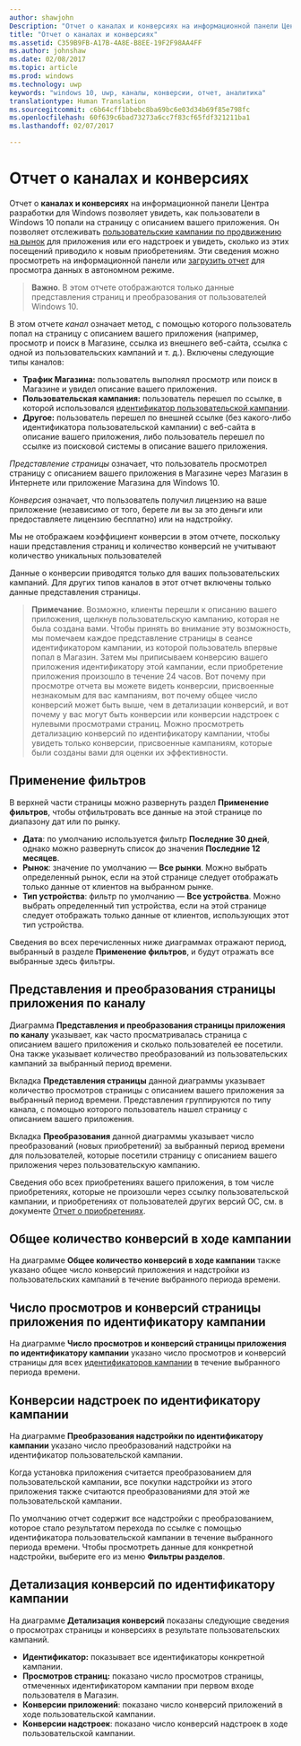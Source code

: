 ```yaml
---
author: shawjohn
Description: "Отчет о каналах и конверсиях на информационной панели Центра разработки для Windows позволяет увидеть, как пользователи в Windows 10 попали на страницу с описанием вашего приложения."
title: "Отчет о каналах и конверсиях"
ms.assetid: C359B9FB-A17B-4A8E-B8EE-19F2F98AA4FF
ms.author: johnshaw
ms.date: 02/08/2017
ms.topic: article
ms.prod: windows
ms.technology: uwp
keywords: "windows 10, uwp, каналы, конверсии, отчет, аналитика"
translationtype: Human Translation
ms.sourcegitcommit: c6b64cff1bbebc8ba69bc6e03d34b69f85e798fc
ms.openlocfilehash: 60f639c6bad73273a6cc7f83cf65fdf321211ba1
ms.lasthandoff: 02/07/2017

---
```


# <a name="channels-and-conversions-report"></a>Отчет о каналах и конверсиях


Отчет о **каналах и конверсиях** на информационной панели Центра разработки для Windows позволяет увидеть, как пользователи в Windows 10 попали на страницу с описанием вашего приложения. Он позволяет отслеживать [пользовательские кампании по продвижению на рынок](create-a-custom-app-promotion-campaign.md) для приложения или его надстроек и увидеть, сколько из этих посещений приводило к новым приобретениям. Эти сведения можно просмотреть на информационной панели или [загрузить отчет](download-analytic-reports.md) для просмотра данных в автономном режиме.

> **Важно**. В этом отчете отображаются только данные представления страниц и преобразования от пользователей Windows 10.

 

В этом отчете *канал* означает метод, с помощью которого пользователь попал на страницу с описанием вашего приложения (например, просмотр и поиск в Магазине, ссылка из внешнего веб-сайта, ссылка с одной из пользовательских кампаний и т. д.). Включены следующие типы каналов:

-   **Трафик Магазина:** пользователь выполнял просмотр или поиск в Магазине и увидел описание вашего приложения.
-   **Пользовательская кампания:** пользователь перешел по ссылке, в которой использовался [идентификатор пользовательской кампании](create-a-custom-app-promotion-campaign.md).
-   **Другое:** пользователь перешел по внешней ссылке (без какого-либо идентификатора пользовательской кампании) с веб-сайта в описание вашего приложения, либо пользователь перешел по ссылке из поисковой системы в описание вашего приложения.

*Представление страницы* означает, что пользователь просмотрел страницу с описанием вашего приложения в Магазине через Магазин в Интернете или приложение Магазина для Windows 10.

*Конверсия* означает, что пользователь получил лицензию на ваше приложение (независимо от того, берете ли вы за это деньги или предоставляете лицензию бесплатно) или на надстройку.

Мы не отображаем коэффициент конверсии в этом отчете, поскольку наши представления страниц и количество конверсий не учитывают количество уникальных пользователей

Данные о конверсии приводятся только для ваших пользовательских кампаний. Для других типов каналов в этот отчет включены только данные представления страницы.

> **Примечание**. Возможно, клиенты перешли к описанию вашего приложения, щелкнув пользовательскую кампанию, которая не была создана вами. Чтобы принять во внимание эту возможность, мы помечаем каждое представление страницы в сеансе идентификатором кампании, из которой пользователь впервые попал в Магазин. Затем мы приписываем конверсию вашего приложения идентификатору этой кампании, если приобретение приложения произошло в течение 24 часов. Вот почему при просмотре отчета вы можете видеть конверсии, присвоенные незнакомым для вас кампаниям, вот почему общее число конверсий может быть выше, чем в детализации конверсий, и вот почему у вас могут быть конверсии или конверсии надстроек с нулевыми просмотрами страниц. Можно просмотреть детализацию конверсий по идентификатору кампании, чтобы увидеть только конверсии, присвоенные кампаниям, которые были созданы вами для оценки их эффективности.


## <a name="apply-filters"></a>Применение фильтров


В верхней части страницы можно развернуть раздел **Применение фильтров**, чтобы отфильтровать все данные на этой странице по диапазону дат или по рынку.

-   **Дата**: по умолчанию используется фильтр **Последние 30 дней**, однако можно развернуть список до значения **Последние 12 месяцев**.
-   **Рынок**: значение по умолчанию — **Все рынки**. Можно выбрать определенный рынок, если на этой странице следует отображать только данные от клиентов на выбранном рынке.
-   **Тип устройства**: фильтр по умолчанию — **Все устройства**. Можно выбрать определенный тип устройства, если на этой странице следует отображать только данные от клиентов, использующих этот тип устройства.

Сведения во всех перечисленных ниже диаграммах отражают период, выбранный в разделе **Применение фильтров**, и будут отражать все выбранные здесь фильтры.

## <a name="app-page-views-and-conversions-by-channel"></a>Представления и преобразования страницы приложения по каналу


Диаграмма **Представления и преобразования страницы приложения по каналу** указывает, как часто просматривалась страница с описанием вашего приложения и сколько пользователей ее посетили. Она также указывает количество преобразований из пользовательских кампаний за выбранный период времени.

Вкладка **Представления страницы** данной диаграммы указывает количество просмотров страницы с описанием вашего приложения за выбранный период времени. Представления группируются по типу канала, с помощью которого пользователь нашел страницу с описанием вашего приложения.

Вкладка **Преобразования** данной диаграммы указывает число преобразований (новых приобретений) за выбранный период времени для пользователей, которые посетили страницу с описанием вашего приложения через пользовательскую кампанию.

Сведения обо всех приобретениях вашего приложения, в том числе приобретениях, которые не произошли через ссылку пользовательской кампании, и приобретениях от пользователей других версий ОС, см. в документе [Отчет о приобретениях](acquisitions-report.md).

 

## <a name="total-campaign-conversions"></a>Общее количество конверсий в ходе кампании


На диаграмме **Общее количество конверсий в ходе кампании** также указано общее число конверсий приложения и надстройки из пользовательских кампаний в течение выбранного периода времени.

## <a name="app-page-views-and-conversions-by-campaign-id"></a>Число просмотров и конверсий страницы приложения по идентификатору кампании


На диаграмме **Число просмотров и конверсий страницы приложения по идентификатору кампании** указано число просмотров и конверсий страницы для всех [идентификаторов кампании](create-a-custom-app-promotion-campaign.md) в течение выбранного периода времени.

##  <a name="add-on-conversions-by-campaign-id"></a>Конверсии надстроек по идентификатору кампании


На диаграмме **Преобразования надстройки по идентификатору кампании** указано число преобразований надстройки на идентификатор пользовательской кампании.

Когда установка приложения считается преобразованием для пользовательской кампании, все покупки надстройки из этого приложения также считаются преобразованиями для этой же пользовательской кампании.

По умолчанию отчет содержит все надстройки с преобразованием, которое стало результатом перехода по ссылке с помощью идентификатора пользовательской кампании в течение выбранного периода времени. Чтобы просмотреть данные для конкретной надстройки, выберите его из меню **Фильтры разделов**.

## <a name="conversions-breakdown-by-campaign-id"></a>Детализация конверсий по идентификатору кампании


На диаграмме **Детализация конверсий** показаны следующие сведения о просмотрах страницы и конверсиях в результате пользовательских кампаний.

-   **Идентификатор:** показывает все идентификаторы конкретной кампании.
-   **Просмотров страниц:** показано число просмотров страницы, отмеченных идентификатором кампании при первом входе пользователя в Магазин.
-   **Конверсии приложений**: показано число конверсий приложений в ходе пользовательской кампании.
-   **Конверсии надстроек**: показано число конверсий надстроек в ходе пользовательской кампании.


 

 


